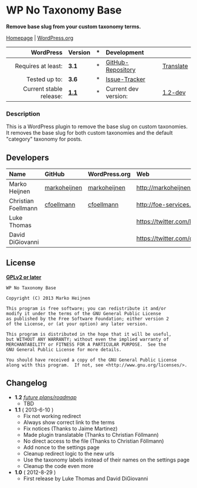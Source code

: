 # WP No Taxonomy Base
__Remove base slug from your custom taxonomy terms.__

[Homepage][1.1] | [WordPress.org][1.2]

| WordPress					| Version			| *		| Development				|					|
| ----:						| :----				| :---: | :----						| :----				|
| Requires at least:		| __3.1__			| *		| [GitHub-Repository][1.3]	| [Translate][1.6]	|
| Tested up to:				| __3.6__			| *		| [Issue-Tracker][1.4]		|					|
| Current stable release:	| __[1.1][1.5]__	| *		| Current dev version:		| [1.2-dev][1.7]	|

[1.1]: http://markoheijnen.com
[1.2]: #
[1.3]: https://github.com/markoheijnen/wp-no-taxonomy-base
[1.4]: https://github.com/markoheijnen/wp-no-taxonomy-base/issues
[1.5]: https://github.com/markoheijnen/tabify-edit-screen/tree/1.1
[1.6]: http://wp-translate.org/projects/wp-no-taxonomy-base
[1.7]: https://github.com/markoheijnen/wp-no-taxonomy-base/archive/master.zip

### Description
This is a WordPress plugin to remove the base slug on custom taxonomies. It removes the base slug for both custom taxonomies and the default "category" taxonomy for posts.


## Developers
| Name					| GitHub				| WordPress.org			| Web                                   | Status				|
| :----					| :----					| :----					| :----                                 | ----:					|
| Marko Heijnen         | [markoheijnen][2.1.1] | [markoheijnen][2.1.2] | http://markoheijnen.com               | Active                |
| Christian Foellmann   | [cfoellmann][2.2.1]   | [cfoellmann][2.2.2]   | http://foe-services.de                | Active                |
| Luke Thomas           |                   	|                   	| https://twitter.com/luk3thomas        | Inactive				|
| David DiGiovanni		|                   	|                   	| https://twitter.com/daviddigiovanni   | Inactive				|

[2.1.1]: https://github.com/markoheijnen
[2.1.2]: http://profiles.wordpress.org/markoheijnen/

[2.2.1]: https://github.com/cfoellmann
[2.2.2]: http://profiles.wordpress.org/cfoellmann/


## License
__[GPLv2 or later](http://www.gnu.org/licenses/gpl-2.0.html)__

```
WP No Taxonomy Base

Copyright (C) 2013 Marko Heijnen

This program is free software; you can redistribute it and/or
modify it under the terms of the GNU General Public License
as published by the Free Software Foundation; either version 2
of the License, or (at your option) any later version.

This program is distributed in the hope that it will be useful,
but WITHOUT ANY WARRANTY; without even the implied warranty of
MERCHANTABILITY or FITNESS FOR A PARTICULAR PURPOSE.  See the
GNU General Public License for more details.

You should have received a copy of the GNU General Public License
along with this program.  If not, see <http://www.gnu.org/licenses/>.
```


## Changelog
* __1.2__ _[future plans/roadmap][4.1]_
    * TBD
* __1.1__ ( 2013-6-10 )
    * Fix not working redirect
    * Always show correct link to the terms
    * Fix notices (Thanks to Jaime Martinez)
    * Made plugin translatable (Thanks to Christian Föllmann)
    * No direct access to the file (Thanks to Christian Föllmann)
    * Add nonce to the settings page
    * Cleanup redirect logic to the new urls
    * Use the taxonomy labels instead of their names on the settings page
    * Cleanup the code even more
* __1.0__ ( 2012-8-29 )
    * First release by Luke Thomas and David DiGiovanni

[4.1]: https://github.com/markoheijnen/wp-no-taxonomy-base/issues